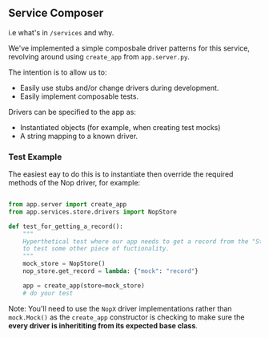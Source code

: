 
## Service Composer

i.e what's in `/services` and why.

We've implemented a simple composbale driver patterns for this service, revolving around using `create_app` from `app.server.py`.

The intention is to allow us to:

* Easily use stubs and/or change drivers during development.
* Easily implement composable tests.

Drivers can be specified to the app as:
* Instantiated objects (for example, when creating test mocks)
* A string mapping to a known driver.


### Test Example

The easiest eay to do this is to instantiate then override the required methods of the Nop driver, for example:

```python

from app.server import create_app
from app.services.store.drivers import NopStore

def test_for_getting_a_record():
    """
    Hyperthetical test where our app needs to get a record from the "Store"
    to test some other piece of fuctionality.
    """
    mock_store = NopStore()
    nop_store.get_record = lambda: {"mock": "record"}

    app = create_app(store=mock_store)
    # do your test

```

Note: You'll need to use the `NopX` driver implementations rather than `mock.Mock()` as the `create_app` constructor is checking to make sure the **every driver is inherititing from its expected base class**.